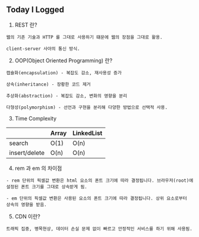 ## Today I Logged

1. REST 란?

```
웹의 기존 기술과 HTTP 를 그대로 사용하기 떄문에 웹의 장점을 그대로 활용.

client-server 사아의 통신 방식.
```

2. OOP(Object Oriented Programming) 란?

```
캡슐화(encapsulation) - 복잡도 감소, 재사용성 증가

상속(inheritance) - 장황한 코드 제거

추상화(abstraction) - 복잡도 감소, 변화의 영향을 분리

다형성(polymorphism) - 선언과 구현을 분리해 다양한 방법으로 선택적 사용.
```

3. Time Complexity

|               | Array | LinkedList |
| ------------- | ----- | ---------- |
| search        | O(1)  | O(n)       |
| insert/delete | O(n)  | O(n)       |

4. rem 과 em 의 차이점

```
- rem 단위의 픽셀값 변환은 html 요소의 폰트 크기에 따라 결정됩니다. 브라우저(root)에 설정된 폰트 크기를 그대로 상속받게 됨.

- em 단위의 픽셀값 변환은 사용된 요소의 폰트 크기에 따라 결정됩니다. 상위 요소로부터 상속의 영향을 받음.
```

5. CDN 이란?

```
트래픽 집중, 병목현상, 데이터 손실 문제 없이 빠르고 안정적인 서비스를 하기 위해 사용됨.
```
